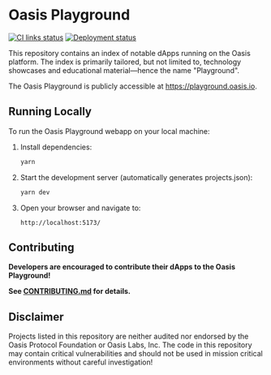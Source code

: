 # Oasis Playground

[![CI links status](https://github.com/oasisprotocol/playground/actions/workflows/ci-links.yml/badge.svg)](https://github.com/oasisprotocol/playground/actions/workflows/ci-links.yml)
[![Deployment status](https://github.com/oasisprotocol/playground/actions/workflows/ci-build-deploy.yml/badge.svg)](https://github.com/oasisprotocol/playground/actions/workflows/ci-build-deploy.yml)

This repository contains an index of notable dApps running on the Oasis
platform. The index is primarily tailored, but not limited to, technology
showcases and educational material—hence the name "Playground".

The Oasis Playground is publicly accessible at https://playground.oasis.io.

## Running Locally

To run the Oasis Playground webapp on your local machine:

1. Install dependencies:
   ```bash
   yarn
   ```

2. Start the development server (automatically generates projects.json):
   ```bash
   yarn dev
   ```

3. Open your browser and navigate to:
   ```
   http://localhost:5173/
   ```

## Contributing

**Developers are encouraged to contribute their dApps to the Oasis
Playground!**

**See [CONTRIBUTING.md](./CONTRIBUTING.md) for details.**

## Disclaimer

Projects listed in this repository are neither audited nor endorsed by the Oasis
Protocol Foundation or Oasis Labs, Inc. The code in this repository may contain
critical vulnerabilities and should not be used in mission critical environments
without careful investigation!

